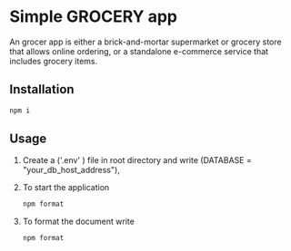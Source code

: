 # Simple GROCERY app
An  grocer app is either a brick-and-mortar supermarket or grocery store that allows online ordering, or a standalone e-commerce service that includes grocery items.

## Installation
```bash
npm i
```

## Usage
1. Create a ('.env' ) file in root directory and write (DATABASE = "your_db_host_address"),
2. To start the application 
    ```bash
    npm format
    ```    
    
3. To format the document write  
    ```bash
    npm format
    ```

